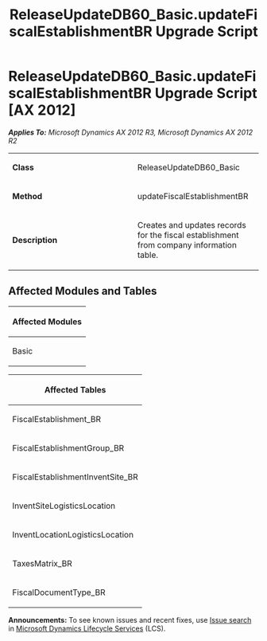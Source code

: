﻿---
title: ReleaseUpdateDB60_Basic.updateFiscalEstablishmentBR Upgrade Script
TOCTitle: ReleaseUpdateDB60_Basic.updateFiscalEstablishmentBR Upgrade Script
ms:assetid: 7c26c83d-6b66-ce1b-91c2-a389236dbba0
ms:mtpsurl: https://msdn.microsoft.com/en-us/library/JJ719466(v=AX.60)
ms:contentKeyID: 49709256
ms.date: 05/18/2015
mtps_version: v=AX.60
---

# ReleaseUpdateDB60\_Basic.updateFiscalEstablishmentBR Upgrade Script [AX 2012]


_**Applies To:** Microsoft Dynamics AX 2012 R3, Microsoft Dynamics AX 2012 R2_

<table>
<colgroup>
<col style="width: 50%" />
<col style="width: 50%" />
</colgroup>
<tbody>
<tr class="odd">
<td><p><strong>Class</strong></p></td>
<td><p>ReleaseUpdateDB60_Basic</p></td>
</tr>
<tr class="even">
<td><p><strong>Method</strong></p></td>
<td><p>updateFiscalEstablishmentBR</p></td>
</tr>
<tr class="odd">
<td><p><strong>Description</strong></p></td>
<td><p>Creates and updates records for the fiscal establishment from company information table.</p></td>
</tr>
</tbody>
</table>


## Affected Modules and Tables

<table>
<colgroup>
<col style="width: 100%" />
</colgroup>
<thead>
<tr class="header">
<th><p>Affected Modules</p></th>
</tr>
</thead>
<tbody>
<tr class="odd">
<td><p>Basic</p></td>
</tr>
</tbody>
</table>


<table>
<colgroup>
<col style="width: 100%" />
</colgroup>
<thead>
<tr class="header">
<th><p>Affected Tables</p></th>
</tr>
</thead>
<tbody>
<tr class="odd">
<td><p>FiscalEstablishment_BR</p></td>
</tr>
<tr class="even">
<td><p>FiscalEstablishmentGroup_BR</p></td>
</tr>
<tr class="odd">
<td><p>FiscalEstablishmentInventSite_BR</p></td>
</tr>
<tr class="even">
<td><p>InventSiteLogisticsLocation</p></td>
</tr>
<tr class="odd">
<td><p>InventLocationLogisticsLocation</p></td>
</tr>
<tr class="even">
<td><p>TaxesMatrix_BR</p></td>
</tr>
<tr class="odd">
<td><p>FiscalDocumentType_BR</p></td>
</tr>
</tbody>
</table>

  
**Announcements:** To see known issues and recent fixes, use [Issue search](http://go.microsoft.com/fwlink/?linkid=389258) in [Microsoft Dynamics Lifecycle Services](http://go.microsoft.com/fwlink/?linkid=306505) (LCS).

